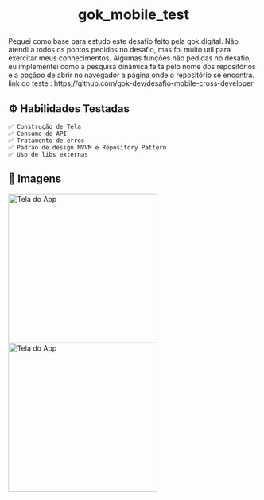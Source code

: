 # <p align="center"> gok_mobile_test
<p> Peguei como base para estudo este desafio feito pela gok.digital. Não atendi a todos
os pontos pedidos no desafio, mas foi muito util para exercitar meus conhecimentos. Algumas funções 
não pedidas no desafio, eu implementei como a pesquisa dinâmica feita pelo nome dos repositórios
e a opçãoo de abrir no navegador a página onde o repositório se encontra.
link do teste : https://github.com/gok-dev/desafio-mobile-cross-developer
<p align="center">

## ⚙️ Habilidades Testadas

    ✅ Construção de Tela
    ✅ Consumo de API
    ✅ Tratamento de erros
    ✅ Padrão de design MVVM e Repository Pattern
    ✅ Uso de libs externas

## 📱 Imagens

<p float="left">
<img src="https://i.giphy.com/media/v1.Y2lkPTc5MGI3NjExMWh2cXp6bjhtMHk4eWdvMGNzaXg5a2VwZmxhbjg2YmloOXFla2VqeSZlcD12MV9pbnRlcm5hbF9naWZfYnlfaWQmY3Q9Zw/cOybv8ZzfndefrXC8B/giphy.gif" alt="Tela do App" width="300"/>
<img src="https://i.giphy.com/media/v1.Y2lkPTc5MGI3NjExOGE1enl2cmIxaWZ4ZWswcHRlYWV1end4NGlvdzhzNWZ6OGhlejJoYiZlcD12MV9pbnRlcm5hbF9naWZfYnlfaWQmY3Q9Zw/i9kZOPdKZREY1Fkmvj/giphy.gif" alt="Tela do App" width="300"/>
</p>
